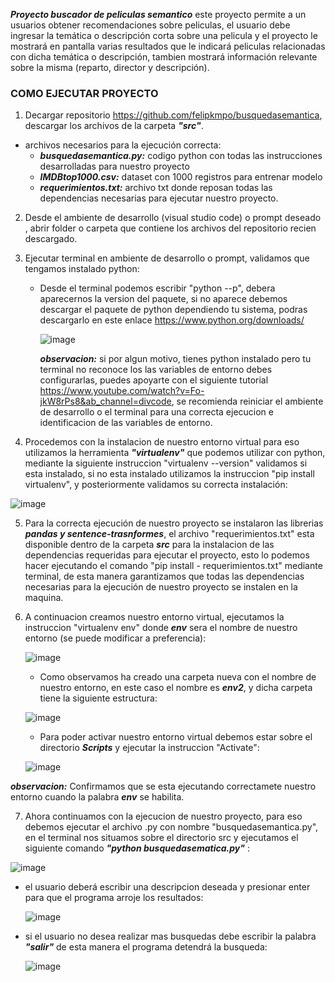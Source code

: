 ***Proyecto buscador de peliculas semantico*** este proyecto permite a un usuarios obtener recomendaciones sobre peliculas, el usuario debe ingresar la temática o descripción corta sobre una pelicula y el proyecto le mostrará en pantalla varias resultados que le indicará peliculas relacionadas con dicha temática o descripción, tambien mostrará información relevante sobre la misma (reparto, director y descripción).

### COMO EJECUTAR PROYECTO

1. Decargar repositorio https://github.com/felipkmpo/busquedasemantica, descargar los archivos de la carpeta ***"src"***.
  - archivos necesarios para la ejecución correcta:
    - ***busquedasemantica.py:*** codigo python con todas las instrucciones desarrolladas para nuestro proyecto
    - ***IMDBtop1000.csv:*** dataset con 1000 registros para entrenar modelo
    - ***requerimientos.txt:*** archivo txt donde reposan todas las dependencias necesarias para ejecutar nuestro proyecto.
   
2. Desde el ambiente de desarrollo (visual studio code)  o prompt deseado , abrir folder o carpeta que contiene los archivos del repositorio recien descargado.
   
3. Ejecutar terminal en ambiente de desarrollo o prompt, validamos que tengamos instalado python:
      - Desde el terminal podemos escribir "python --p", debera aparecernos la version del paquete, si no aparece debemos descargar el paquete de python dependiendo tu sistema, podras descargarlo en este enlace https://www.python.org/downloads/
        
        ![image](https://github.com/user-attachments/assets/48f917ed-80f4-43f6-a4a4-f1f54be39430)
        
        ***observacion:*** si por algun motivo, tienes python instalado pero tu terminal no reconoce los las variables de entorno debes configurarlas, puedes apoyarte con el siguiente tutorial https://www.youtube.com/watch?v=Fo-jkW8rPs8&ab_channel=divcode, se recomienda reiniciar el ambiente de desarrollo o el terminal para una correcta ejecucion e identificacion de las variables de entorno.
        
4. Procedemos con la instalacion de nuestro entorno virtual para eso utilizamos la herramienta ***"virtualenv"*** que podemos utilizar con python, mediante la siguiente instruccion "virtualenv --version" validamos si esta instalado, si no esta instalado utilizamos la instruccion "pip install virtualenv", y posteriormente validamos su correcta instalación:

 ![image](https://github.com/user-attachments/assets/7178b2e8-48f3-4ceb-ab25-5199dcbe454f)

5. Para la correcta ejecución de nuestro proyecto se instalaron las librerias ***pandas y sentence-trasnformes***, el archivo "requerimientos.txt" esta disponible dentro de la carpeta ***src*** para la instalacion de las dependencias requeridas para ejecutar el proyecto, esto lo podemos hacer ejecutando el comando "pip install - requerimientos.txt" mediante terminal, de esta manera garantizamos que todas las dependencias necesarias para la ejecución de nuestro proyecto se instalen en la maquina.

6. A continuacion creamos nuestro entorno virtual, ejecutamos la instruccion "virtualenv env" donde ***env*** sera el nombre de nuestro entorno (se puede modificar a preferencia):

    ![image](https://github.com/user-attachments/assets/271bcd78-b0c6-446d-838b-a91a49736eb0)


    - Como observamos ha creado una carpeta nueva con el nombre de nuestro entorno, en este caso el nombre es ***env2***, y dicha carpeta tiene la siguiente estructura:
      
    ![image](https://github.com/user-attachments/assets/6e29acc1-bf92-49a4-b781-250d21a783e1)

   - Para poder activar nuestro entorno virtual debemos estar sobre el directorio ***Scripts*** y ejecutar la instruccion "Activate":
     
    ![image](https://github.com/user-attachments/assets/2dd5b0ab-0979-4fec-8f8a-0ff8cab841d4)

***observacion:*** Confirmamos que se esta ejecutando correctamete nuestro entorno cuando la palabra ***env*** se habilita.


7. Ahora continuamos con la ejecucion de nuestro proyecto, para eso debemos ejecutar el archivo .py con nombre "busquedasemantica.py", en el terminal nos situamos sobre el directorio src y ejecutamos el siguiente comando ***"python busquedasematica.py"*** :

![image](https://github.com/user-attachments/assets/e870df14-0f0c-4b94-aa94-deeff6d12d4b)

   - el usuario deberá escribir una descripcion deseada y presionar enter para que el programa arroje los resultados:

     ![image](https://github.com/user-attachments/assets/863bdced-89ba-4ac7-9cf2-b65062d6b289)

   - si el usuario no desea realizar mas busquedas debe escribir la palabra ***"salir"*** de esta manera el programa detendrá la busqueda:

     ![image](https://github.com/user-attachments/assets/1651476f-2cf5-4330-99da-d2c84f5569ee)




